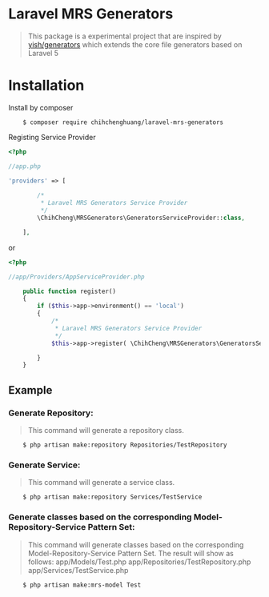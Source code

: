 # Laravel MRS Generators

> This package is a experimental project that are inspired by [yish/generators](https://packagist.org/packages/yish/generators) which extends the core file generators based on Laravel 5

# Installation

Install by composer
```
    $ composer require chihchenghuang/laravel-mrs-generators
```

Registing Service Provider

``` php
<?php

//app.php

'providers' => [
        
        /*
         * Laravel MRS Generators Service Provider
         */
        \ChihCheng\MRSGenerators\GeneratorsServiceProvider::class,

    ],

```
or

``` php
<?php

//app/Providers/AppServiceProvider.php

    public function register()
    {
        if ($this->app->environment() == 'local')
        {
	        /*
	         * Laravel MRS Generators Service Provider
	         */
            $this->app->register( \ChihCheng\MRSGenerators\GeneratorsServiceProvider::class );

        }
    }

```

## Example

### Generate Repository:
>This command will generate a repository class.

```
    $ php artisan make:repository Repositories/TestRepository
```

### Generate Service:
>This command will generate a service class.

```
    $ php artisan make:repository Services/TestService
```

### Generate classes based on the corresponding Model-Repository-Service Pattern Set:
>This command will generate classes based on the corresponding Model-Repository-Service Pattern Set. The result will show as follows:
> app/Models/Test.php
> app/Repositories/TestRepository.php
> app/Services/TestService.php

```
    $ php artisan make:mrs-model Test
```